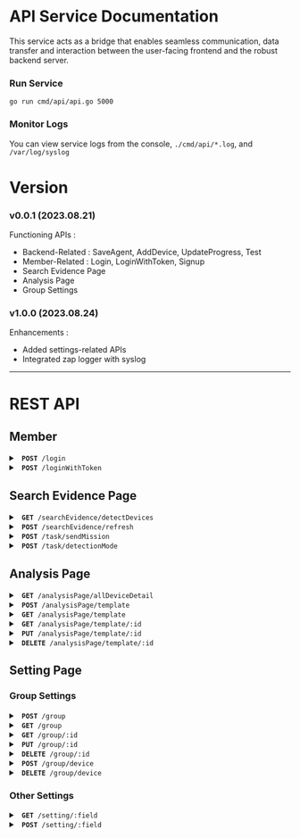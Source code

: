 # API Service Documentation
This service acts as a bridge that enables seamless communication, data transfer and interaction between the user-facing frontend and the robust backend server.

### Run Service
```console
go run cmd/api/api.go 5000
```

### Monitor Logs
You can view service logs from the console, `./cmd/api/*.log`, and `/var/log/syslog`

# Version
### v0.0.1 (2023.08.21)
Functioning APIs :
- Backend-Related : SaveAgent, AddDevice, UpdateProgress, Test
- Member-Related : Login, LoginWithToken, Signup
- Search Evidence Page
- Analysis Page
- Group Settings

### v1.0.0 (2023.08.24)
Enhancements :
- Added settings-related APIs
- Integrated zap logger with syslog

---

# REST API

## Member

<details>
<summary> <code> <b>POST</b> /login </code> </summary>
<br/>

Request
```json
"Body": {
    "username": "example",
    "password": "example"
}
```
Response
```json
"Body": {
    "success": true,
    "message": "success",
    "user": {
        "username": "example",
        "token": "token"
    }
}
```
</details>

<details>
<summary> <code> <b>POST</b> /loginWithToken </code> </summary>
<br/>

Request
```json
"Body": {
    "token": "token"
}
```
Response
```json
"Body": {
    "success": true,
    "message": "success",
    "user": {
        "username": "example",
        "token": "token"
    }
}
```
</details>

## Search Evidence Page

<details>
<summary> <code> <b>GET</b> /searchEvidence/detectDevices </code> </summary>
<br/>

Request
```json
"Header": {"Authorization": "token"}
```
Response
```json
{
    "isSuccess": true,
    "data": [
        {
            "deviceId": "example",
            "connection": true,
            "innerIP": "example",
            "deviceName": "example",
            "groups": ["example"],
            "detectionMode": true,
            "scanSchedule": ["example"],
            "scanFinishTime": {
                "isFinish": true,
                "progress": 0,
                "finishTime": 0
            },
            "collectSchedule": {
                "date": "example",
                "time": "example"
            },
            "collectFinishTime": {
                "isFinish": true,
                "progress": 0,
                "finishTime": 0
            },
            "fileDownloadDate": {
                "date": "example",
                "time": "example"
            },
            "fileFinishTime": {
                "isFinish": true,
                "progress": 0,
                "finishTime": 0
            },
            "imageFinishTime": {
                "isFinish": true,
                "progress": 0,
                "finishTime": 0
            }
        }
    ]
}
```
</details>

<details>
<summary> <code> <b>POST</b> /searchEvidence/refresh </code> </summary>
<br/>

Request
```json

```
Response
```json

```
</details>

<details>
<summary> <code> <b>POST</b> /task/sendMission </code> </summary>
<br/>

Request
```json

```
Response
```json

```
</details>

<details>
<summary> <code> <b>POST</b> /task/detectionMode </code> </summary>
<br/>

Request
```json

```
Response
```json

```
</details>

## Analysis Page

<details>
<summary> <code> <b>GET</b> /analysisPage/allDeviceDetail </code> </summary>
<br/>

Request
```json

```
Response
```json

```
</details>

<details>
<summary> <code> <b>POST</b> /analysisPage/template </code> </summary>
<br/>

Request
```json

```
Response
```json

```
</details>

<details>
<summary> <code> <b>GET</b> /analysisPage/template </code> </summary>
<br/>

Request
```json

```
Response
```json

```
</details>

<details>
<summary> <code> <b>GET</b> /analysisPage/template/:id </code> </summary>
<br/>

Request
```json

```
Response
```json

```
</details>

<details>
<summary> <code> <b>PUT</b> /analysisPage/template/:id </code> </summary>
<br/>

Request
```json

```
Response
```json

```
</details>

<details>
<summary> <code> <b>DELETE</b> /analysisPage/template/:id </code> </summary>
<br/>

Request
```json

```
Response
```json

```
</details>

## Setting Page
### Group Settings

<details>
<summary> <code> <b>POST</b> /group </code> </summary>
<br/>

Request
```json

```
Response
```json

```
</details>

<details>
<summary> <code> <b>GET</b> /group </code> </summary>
<br/>

Request
```json

```
Response
```json

```
</details>

<details>
<summary> <code> <b>GET</b> /group/:id </code> </summary>
<br/>

Request
```json

```
Response
```json

```
</details>

<details>
<summary> <code> <b>PUT</b> /group/:id </code> </summary>
<br/>

Request
```json

```
Response
```json

```
</details>

<details>
<summary> <code> <b>DELETE</b> /group/:id </code> </summary>
<br/>

Request
```json

```
Response
```json

```
</details>

<details>
<summary> <code> <b>POST</b> /group/device </code> </summary>
<br/>

Request
```json

```
Response
```json

```
</details>

<details>
<summary> <code> <b>DELETE</b> /group/device </code> </summary>
<br/>

Request
```json

```
Response
```json

```
</details>

### Other Settings

<details>
<summary> <code> <b>GET</b> /setting/:field </code> </summary>
<br/>

Request
```json

```
Response
```json

```
</details>

<details>
<summary> <code> <b>POST</b> /setting/:field </code> </summary>
<br/>

Request
```json

```
Response
```json

```
</details>

